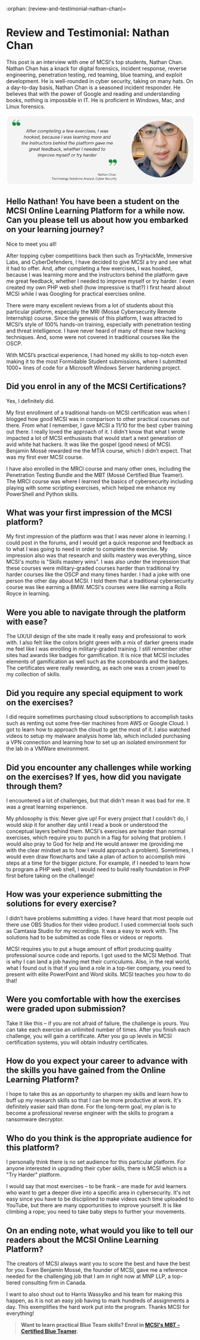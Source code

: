 :orphan:
(review-and-testimonial-nathan-chan)=

# Review and Testimonial: Nathan Chan

This post is an interview with one of MCSI's top students, Nathan Chan. Nathan Chan has a knack for digital forensics, incident response, reverse engineering, penetration testing, red teaming, blue teaming, and exploit development. He is well-rounded in cyber security, taking on many hats. On a day-to-day basis, Nathan Chan is a seasoned incident responder. He believes that with the power of Google and reading and understanding books, nothing is impossible in IT. He is proficient in Windows, Mac, and Linux forensics.

<img src="images/nathan-testimonial.png" alt="Nathan Chan Student Testimonial"/>

## Hello Nathan! You have been a student on the MCSI Online Learning Platform for a while now. Can you please tell us about how you embarked on your learning journey?

Nice to meet you all!

After topping cyber competitions back then such as TryHackMe, Immersive Labs, and CyberDefenders, I have decided to give MCSI a try and see what it had to offer. And, after completing a few exercises, I was hooked, because I was learning more and the instructors behind the platform gave me great feedback, whether I needed to improve myself or try harder. I even created my own PHP web shell (how impressive is that?) I first heard about MCSI while I was Googling for practical exercises online.

There were many excellent reviews from a lot of students about this particular platform, especially the MRI (Mossé Cybersecurity Remote Internship) course. Since the genesis of this platform, I was attracted to MCSI’s style of 100% hands-on training, especially with penetration testing and threat intelligence. I have never heard of many of these new hacking techniques. And, some were not covered in traditional courses like the OSCP.

With MCSI’s practical experience, I had honed my skills to top-notch even making it to the most Formidable Student submissions, where I submitted 1000+ lines of code for a Microsoft Windows Server hardening project.

## Did you enrol in any of the MCSI Certifications?

Yes, I definitely did.

My first enrollment of a traditional hands-on MCSI certification was when I blogged how good MCSI was in comparison to other practical courses out there. From what I remember, I gave MCSI a 11/10 for the best cyber training out there. I really loved the approach of it. I didn't know that what I wrote impacted a lot of MCSI enthusiasts that would start a next generation of avid white hat hackers. It was like the gospel (good news) of MCSI. Benjamin Mossé rewarded me the MTIA course, which I didn’t expect. That was my first ever MCSI course.

I have also enrolled in the MRCI course and many other ones, including the Penetration Testing Bundle and the MBT (Mossé Certified Blue Teamer). The MRCI course was where I learned the basics of cybersecurity including playing with some scripting exercises, which helped me enhance my PowerShell and Python skills.

## What was your first impression of the MCSI platform?

My first impression of the platform was that I was never alone in learning. I could post in the forums, and I would get a quick response and feedback as to what I was going to need in order to complete the exercise. My impression also was that research and skills mastery was everything, since MCSI's motto is "Skills mastery wins". I was also under the impression that these courses were military-graded courses harder than traditional try harder courses like the OSCP and many times harder. I had a joke with one person the other day about MCSI. I told them that a traditional cybersecurity course was like earning a BMW. MCSI's courses were like earning a Rolls Royce in learning.

## Were you able to navigate through the platform with ease?

The UX/UI design of the site made it really easy and professional to work with. I also felt like the colors bright green with a mix of darker greens made me feel like I was enrolling in military-graded training. I still remember other sites had awards like badges for gamification. It is nice that MCSI includes elements of gamification as well such as the scoreboards and the badges. The certificates were really rewarding, as each one was a crown jewel to my collection of skills.

## Did you require any special equipment to work on the exercises?

I did require sometimes purchasing cloud subscriptions to accomplish tasks such as renting out some free-tier machines from AWS or Google Cloud. I got to learn how to approach the cloud to get the most of it. I also watched videos to setup my malware analysis home lab, which included purchasing a VPN connection and learning how to set up an isolated environment for the lab in a VMWare environment.

## Did you encounter any challenges while working on the exercises? If yes, how did you navigate through them?

I encountered a lot of challenges, but that didn't mean it was bad for me. It was a great learning experience.

My philosophy is this: Never give up! For every project that I couldn't do, I would skip it for another day until I read a book or understood the conceptual layers behind them. MCSI's exercises are harder than normal exercises, which require you to punch in a flag for solving that problem. I would also pray to God for help and He would answer me (providing me with the clear mindset as to how I would approach a problem). Sometimes, I would even draw flowcharts and take a plan of action to accomplish mini steps at a time for the bigger picture. For example, if I needed to learn how to program a PHP web shell, I would need to build really foundation in PHP first before taking on the challenge!

## How was your experience submitting the solutions for every exercise?

I didn’t have problems submitting a video. I have heard that most people out there use OBS Studios for their video product. I used commercial tools such as Camtasia Studio for my recordings. It was a easy to work with. The solutions had to be submitted as code files or videos or reports.

MCSI requires you to put a huge amount of effort producing quality professional source code and reports. I got used to the MCSI Method. That is why I can land a job having met their curriculums. Also, in the real world, what I found out is that if you land a role in a top-tier company, you need to present with elite PowerPoint and Word skills. MCSI teaches you how to do that!

## Were you comfortable with how the exercises were graded upon submission?

Take it like this – if you are not afraid of failure, the challenge is yours. You can take each exercise an unlimited number of times. After you finish each challenge, you will gain a certificate. After you go up levels in MCSI certification systems, you will obtain industry certificates.

## How do you expect your career to advance with the skills you have gained from the Online Learning Platform?

I hope to take this as an opportunity to sharpen my skills and learn how to buff up my research skills so that I can be more productive at work. It's definitely easier said than done. For the long-term goal, my plan is to become a professional reverse engineer with the skills to program a ransomware decryptor.

## Who do you think is the appropriate audience for this platform?

I personally think there is no set audience for this particular platform. For anyone interested in upgrading their cyber skills, there is MCSI which is a "Try Harder" platform.

I would say that most exercises – to be frank – are made for avid learners who want to get a deeper dive into a specific area in cybersecurity. It's not easy since you have to be disciplined to make videos each time uploaded to YouTube, but there are many opportunities to improve yourself. It is like climbing a rope; you need to take baby steps to further your movements.

## On an ending note, what would you like to tell our readers about the MCSI Online Learning Platform?

The creators of MCSI always want you to score the best and have the best for you. Even Benjamin Mossé, the founder of MCSI, gave me a reference needed for the challenging job that I am in right now at MNP LLP, a top-tiered consulting firm in Canada.

I want to also shout out to Harris Wassylko and his team for making this happen, as it is not an easy job having to mark hundreds of assignments a day. This exemplifies the hard work put into the program. Thanks MCSI for everything!

> **Want to learn practical Blue Team skills? Enrol in [MCSI's MBT - Certified Blue Teamer](https://www.mosse-institute.com/certifications/mbt-certified-blue-teamer.html).**
